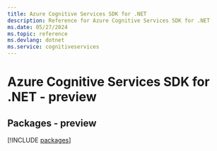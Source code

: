 ```yaml
---
title: Azure Cognitive Services SDK for .NET
description: Reference for Azure Cognitive Services SDK for .NET
ms.date: 05/27/2024
ms.topic: reference
ms.devlang: dotnet
ms.service: cognitiveservices
---
```

# Azure Cognitive Services SDK for .NET - preview
## Packages - preview
[!INCLUDE [packages](cognitive-services-index.md)]